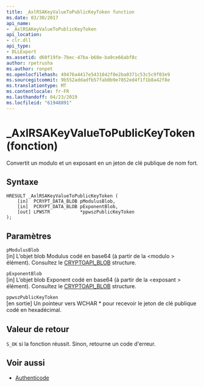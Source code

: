 ```yaml
---
title: _AxlRSAKeyValueToPublicKeyToken function
ms.date: 03/30/2017
api_name:
- _AxlRSAKeyValueToPublicKeyToken
api_location:
- clr.dll
api_type:
- DLLExport
ms.assetid: d60f19fe-7bec-47ba-b60e-ba9ce66abf8c
author: rpetrusha
ms.author: ronpet
ms.openlocfilehash: 49476a4417e5431842f8e2ba0371c53c5c9f03e9
ms.sourcegitcommit: 9b552addadfb57fab0b9e7852ed4f1f1b8a42f8e
ms.translationtype: MT
ms.contentlocale: fr-FR
ms.lasthandoff: 04/23/2019
ms.locfileid: "61948891"
---
```

# <a name="axlrsakeyvaluetopublickeytoken-function"></a>\_AxlRSAKeyValueToPublicKeyToken (fonction)

Convertit un modulo et un exposant en un jeton de clé publique de nom fort.  
  
## <a name="syntax"></a>Syntaxe  
  
```  
HRESULT _AxlRSAKeyValueToPublicKeyToken (  
    [in]  PCRYPT_DATA_BLOB pModulusBlob,  
    [in]  PCRYPT_DATA_BLOB pExponentBlob,  
    [out] LPWSTR           *ppwszPublicKeyToken  
);  
```  
  
## <a name="parameters"></a>Paramètres  
 `pModulusBlob`  
 [in] L’objet blob Modulus codé en base64 (à partir de la \<modulo > élément).  Consultez le [CRYPTOAPI_BLOB](/windows/desktop/api/dpapi/ns-dpapi-_cryptoapi_blob) structure.  
  
 `pExponentBlob`  
 [in] L’objet blob Exponent codé en base64 (à partir de la \<exposant > élément). Consultez le [CRYPTOAPI_BLOB](/windows/desktop/api/dpapi/ns-dpapi-_cryptoapi_blob) structure.  
  
 `ppwszPublicKeyToken`  
 [en sortie] Un pointeur vers WCHAR * pour recevoir le jeton de clé publique codé en hexadécimal.  
  
## <a name="return-value"></a>Valeur de retour  
 `S_OK` si la fonction réussit. Sinon, retourne un code d'erreur.  
  
## <a name="see-also"></a>Voir aussi

- [Authenticode](../../../../docs/framework/unmanaged-api/authenticode/index.md)
